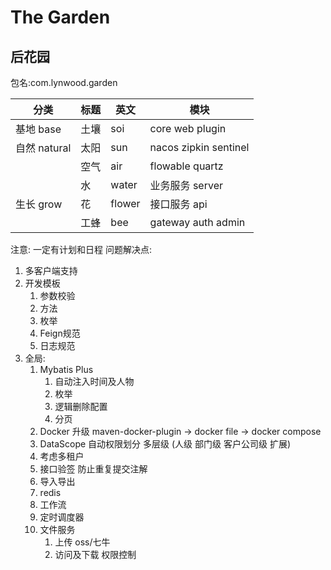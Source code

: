 # The Garden 
## 后花园

包名:com.lynwood.garden

| **分类**     | **标题** | **英文** | **模块**              |
| ------------ | -------- | -------- | --------------------- |
| 基地 base    | 土壤     | soi      | core web plugin       |
| 自然 natural | 太阳     | sun      | nacos zipkin sentinel |
|              | 空气     | air      | flowable quartz       |
|              | 水       | water    | 业务服务 server       |
| 生长 grow    | 花       | flower   | 接口服务 api          |
|              | 工蜂     | bee      | gateway auth admin    |




注意: 一定有计划和日程
问题解决点:
1. 多客户端支持
2. 开发模板
    1. 参数校验
    2. 方法
    3. 枚举
    4. Feign规范
    5. 日志规范
3. 全局:
    1. Mybatis Plus
        1. 自动注入时间及人物
        2. 枚举
        3. 逻辑删除配置
        4. 分页
    2. Docker 升级  maven-docker-plugin -> docker file -> docker compose
    3. DataScope 自动权限划分 多层级 (人级 部门级 客户公司级 扩展)
    4. 考虑多租户
    5. 接口验签  防止重复提交注解
    6. 导入导出
    7. redis
    8. 工作流
    9. 定时调度器
    10. 文件服务
        1. 上传 oss/七牛
        2. 访问及下载 权限控制


